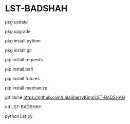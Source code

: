 # LST-BADSHAH
 pkg update

 pkg upgrade

 pkg install python

 pkg install git

 pip install requests

 pip install bs4

 pip install futures

 pip install mechanize

git clone https://github.com/LalaSherryKing/LST-BADSHAH

cd LST-BADSHAH

python Lst.py
